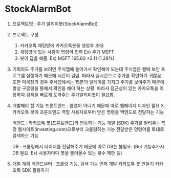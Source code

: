 # StockAlarmBot
1. 프로젝트명 : 주가 알리미봇(StockAlarmBot)

2. 프로젝트 구성
    1) 카카오톡 채팅방에 카카오톡봇을 생성후 초대
    2) 채팅방에 있는 사람이 명령어 입력
        Ex) 주가 MSFT
    3) 봇이 답을 해줌.
        Ex) MSFT 165.60 +2.11 (1.29%)

3. 기획의도
    주가를 보려면 주식앱에 들어가서 확인해야 되는데 주식앱은 
    켤때 보안 프로그램 실행하기 때문에 시간이 걸림. 따라서 실시간으로 주가를 확인하기 귀찮음
    또한 미국장의 경우 주식앱에서는 15분의 딜레이를 가지고 주가를 보여주기 때문에
    항상 구글링을 통해서 확인을 해야 하는 상황.
    따라서 접근성이 있는 카카오톡을 이용하여 검색을 빠르게 도와주는 주가알리미봇이 필요함.

4. 개발해야 할 기능
    프론트엔드 : 웹앱이 아니기 때문에 따로 웹페이지 디자인 필요 X.
                 카카오톡 봇이 프론트엔드 역할
                 사용자로부터 받은 명령을 백엔드로 전달하는 기능 
    
    백엔드 : 카카오톡 봇(프론트엔드)와 연동하는 기능 개발 (SDK)
            주가를 알려주는 특정 웹사이트(investing.com)으로부터 크롤링하는 기능
            전달받은 명령어를 토대로 검색하는 기능

    DB : 크롤링해서 데이터를 전달해주기 때문에 따로 DB는 불필요. (But 기능추가시 DB 필요. Ex) 사용자마다 봇을 불러올수 있는 횟수 제한 등)

5. 개발 계획
    백엔드부터 : 크롤링 기능, 검색 기능 먼저 개발
    카카오톡 봇 만들기
    카카오톡 SDK 활용하기